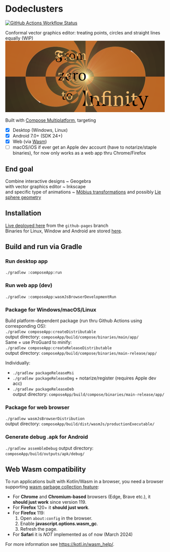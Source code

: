 # Dodeclusters
[![GitHub Actions Workflow Status](https://img.shields.io/github/actions/workflow/status/pier-bezuhoff/Dodeclusters/build.yml?branch=master&event=push)](https://github.com/pier-bezuhoff/Dodeclusters/actions)  

Conformal vector graphics editor: treating points, circles and straight lines equally (WIP)  
![Dodeclusters](docs/02inf-art.png)

Built with [Compose Multiplatform](https://github.com/JetBrains/compose-multiplatform), targeting
- [x] Desktop (Windows, Linux)
- [x] Android 7.0+ (SDK 24+)
- [x] Web (via [Wasm](#Web-Wasm-compatibility))
- [ ] macOS/iOS if ever get an Apple dev account (have to notarize/staple binaries), for now 
  only works as a web app thru Chrome/Firefox

## End goal
Combine interactive designs ~ Geogebra  
with vector graphics editor ~ Inkscape  
and specific type of animations ~ [Möbius transformations](https://en.wikipedia.org/wiki/M%C3%B6bius_transformation) and possibly [Lie sphere geometry](https://en.wikipedia.org/wiki/Lie_sphere_geometry)  

## Installation
[Live deployed here](https://pier-bezuhoff.github.io/Dodeclusters/) from the `github-pages` branch  
Binaries for Linux, Window and Android are stored [here](https://drive.google.com/drive/folders/1abGxbUhnnr4mGyZERKv4ePH--us66Wd4?usp=drive_link).


## Build and run via Gradle

### Run desktop app
`./gradlew :composeApp:run`  
### Run web app (dev)
`./gradlew :composeApp:wasmJsBrowserDevelopmentRun`  

### Package for Windows/macOS/Linux
Build platform-dependent package (run thru Github Actions using corresponding OS):  
`./gradlew composeApp:createDistributable`  
output directory: `composeApp/build/compose/binaries/main/app/`  
Same + use ProGuard to minify:  
`./gradlew composeApp:createReleaseDistributable`  
output directory: `composeApp/build/compose/binaries/main-release/app/`  

Individually:  
- `./gradlew packageReleaseMsi`  
- `./gradlew packageReleaseDmg` + notarize/register (requires Apple dev acc)  
- `./gradlew packageReleaseDeb`  
output directory: `composeApp/build/compose/binaries/main-release/app/`  

### Package for web browser 
`./gradlew wasmJsBrowserDistribution`  
output directory: `composeApp/build/dist/wasmJs/productionExecutable/`  

### Generate debug .apk for Android
`./gradlew assembleDebug`
output directory: `composeApp/build/outputs/apk/debug/`


## Web Wasm compatibility

To run applications built with Kotlin/Wasm in a browser, you need a browser supporting [wasm garbage collection feature](https://github.com/WebAssembly/gc):  
- For **Chrome** and **Chromium-based** browsers (Edge, Brave etc.), it **should just work** since version 119.
- For **Firefox** 120+ it **should just work**.
- For **Firefox** 119:
  1. Open `about:config` in the browser.
  2. Enable **javascript.options.wasm_gc**.
  3. Refresh the page.  
- For **Safari** it is _NOT_ implemented as of now (March 2024)

For more information see https://kotl.in/wasm_help/.
